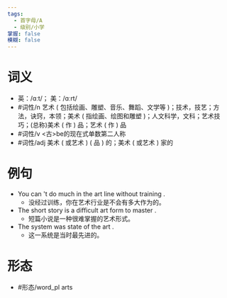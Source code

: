 ```yaml
---
tags:
  - 首字母/A
  - 级别/小学
掌握: false
模糊: false
---
```

# 词义
- 英：/ɑːt/； 美：/ɑːrt/
- #词性/n  艺术 ( 包括绘画、雕塑、音乐、舞蹈、文学等 )；技术，技艺；方法，诀窍，本领；美术 ( 指绘画、绘图和雕塑 )；人文科学，文科；艺术技巧；(总称)美术 ( 作 ) 品；艺术 ( 作 ) 品
- #词性/v   <古>be的现在式单数第二人称
- #词性/adj  美术 ( 或艺术 ) ( 品 ) 的；美术 ( 或艺术 ) 家的
# 例句
- You can 't do much in the art line without training .
	- 没经过训练，你在艺术行业是不会有多大作为的。
- The short story is a difficult art form to master .
	- 短篇小说是一种很难掌握的艺术形式。
- The system was state of the art .
	- 这一系统是当时最先进的。
# 形态
- #形态/word_pl arts
